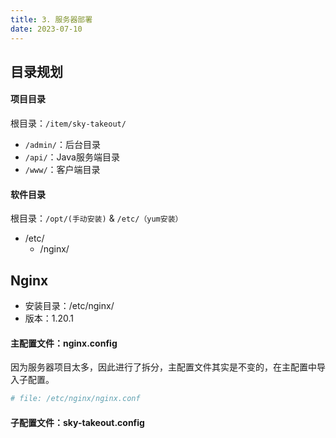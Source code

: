 ```yaml
---
title: 3. 服务器部署
date: 2023-07-10
---
```

## 目录规划
#### 项目目录
根目录：`/item/sky-takeout/`
- `/admin/`：后台目录
- `/api/`：Java服务端目录
- `/www/`：客户端目录

#### 软件目录
根目录：`/opt/(手动安装)` & `/etc/（yum安装）`
- /etc/
    - /nginx/





## Nginx
- 安装目录：/etc/nginx/
- 版本：1.20.1

#### 主配置文件：nginx.config
因为服务器项目太多，因此进行了拆分，主配置文件其实是不变的，在主配置中导入子配置。
```conf
# file: /etc/nginx/nginx.conf

```

#### 子配置文件：sky-takeout.config


